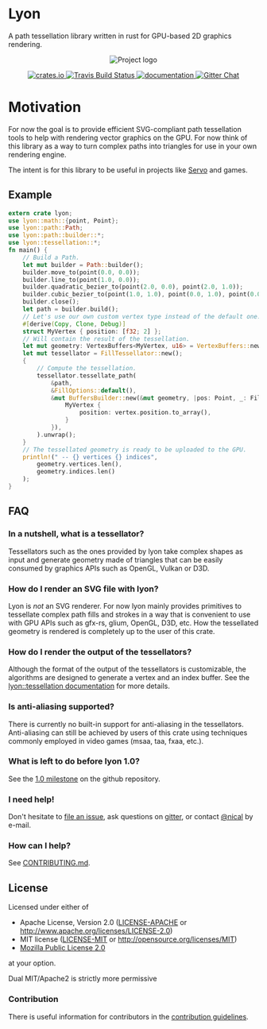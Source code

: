 # Lyon
A path tessellation library written in rust for GPU-based 2D graphics rendering.

<p align="center">
<img src="https://nical.github.io/lyon-doc/lyon-logo.svg" alt="Project logo">
</p>

<p align="center">
  <a href="https://crates.io/crates/lyon">
      <img src="http://meritbadge.herokuapp.com/lyon" alt="crates.io">
  </a>
  <a href="https://travis-ci.org/nical/lyon">
      <img src="https://img.shields.io/travis/nical/lyon/master.svg" alt="Travis Build Status">
  </a>
  <a href="https://docs.rs/lyon">
      <img src="https://docs.rs/lyon/badge.svg" alt="documentation">
  </a>

  <a href="https://gitter.im/lyon-rs/Lobby">
    <img src="https://img.shields.io/badge/GITTER-join%20chat-green.svg" alt="Gitter Chat">
  </a>

</p>

# Motivation

For now the goal is to provide efficient SVG-compliant path tessellation tools to help with rendering vector graphics on the GPU. For now think of this library as a way to turn complex paths into triangles for use in your own rendering engine.

The intent is for this library to be useful in projects like [Servo](https://servo.org/) and games.

## Example

```rust
extern crate lyon;
use lyon::math::{point, Point};
use lyon::path::Path;
use lyon::path::builder::*;
use lyon::tessellation::*;
fn main() {
    // Build a Path.
    let mut builder = Path::builder();
    builder.move_to(point(0.0, 0.0));
    builder.line_to(point(1.0, 0.0));
    builder.quadratic_bezier_to(point(2.0, 0.0), point(2.0, 1.0));
    builder.cubic_bezier_to(point(1.0, 1.0), point(0.0, 1.0), point(0.0, 0.0));
    builder.close();
    let path = builder.build();
    // Let's use our own custom vertex type instead of the default one.
    #[derive(Copy, Clone, Debug)]
    struct MyVertex { position: [f32; 2] };
    // Will contain the result of the tessellation.
    let mut geometry: VertexBuffers<MyVertex, u16> = VertexBuffers::new();
    let mut tessellator = FillTessellator::new();
    {
        // Compute the tessellation.
        tessellator.tessellate_path(
            &path,
            &FillOptions::default(),
            &mut BuffersBuilder::new(&mut geometry, |pos: Point, _: FillAttributes| {
                MyVertex {
                    position: vertex.position.to_array(),
                }
            }),
        ).unwrap();
    }
    // The tessellated geometry is ready to be uploaded to the GPU.
    println!(" -- {} vertices {} indices",
        geometry.vertices.len(),
        geometry.indices.len()
    );
}
```

## FAQ

### In a nutshell, what is a tessellator?

Tessellators such as the ones provided by lyon take complex shapes as input and generate geometry made of triangles that can be easily consumed by graphics APIs such as OpenGL, Vulkan or D3D.

### How do I render an SVG file with lyon?

Lyon is *not* an SVG renderer. For now lyon mainly provides primitives to tessellate complex path fills and strokes in a way that is convenient to use with GPU APIs such as gfx-rs, glium, OpenGL, D3D, etc. How the tessellated geometry is rendered is completely up to the user of this crate.

### How do I render the output of the tessellators?

Although the format of the output of the tessellators is customizable, the algorithms are designed to generate a vertex and an index buffer. See the [lyon::tessellation documentation](https://docs.rs/lyon_tessellation/0.7.4/lyon_tessellation/#the-output-geometry-builders) for more details.

### Is anti-aliasing supported?

There is currently no built-in support for anti-aliasing in the tessellators. Anti-aliasing can still be achieved by users of this crate using techniques commonly employed in video games (msaa, taa, fxaa, etc.).

### What is left to do before lyon 1.0?

See the [1.0 milestone](https://github.com/nical/lyon/milestone/2) on the github repository.

### I need help!

Don't hesitate to [file an issue](https://github.com/nical/lyon/issues/new), ask questions on [gitter](https://gitter.im/lyon-rs/Lobby), or contact [@nical](https://github.com/nical) by e-mail.

### How can I help?

See [CONTRIBUTING.md](https://github.com/nical/lyon/blob/master/CONTRIBUTING.md).

## License

Licensed under either of

 * Apache License, Version 2.0 ([LICENSE-APACHE](LICENSE-APACHE) or http://www.apache.org/licenses/LICENSE-2.0)
 * MIT license ([LICENSE-MIT](LICENSE-MIT) or http://opensource.org/licenses/MIT)
 * [Mozilla Public License 2.0](https://www.mozilla.org/en-US/MPL/2.0/)

at your option.

Dual MIT/Apache2 is strictly more permissive

### Contribution

There is useful information for contributors in the [contribution guidelines](https://github.com/nical/lyon/blob/master/CONTRIBUTING.md).
